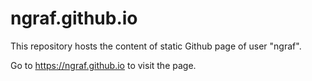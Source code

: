 # ngraf.github.io

This repository hosts the content of static Github page of user "ngraf".

Go to https://ngraf.github.io to visit the page.
